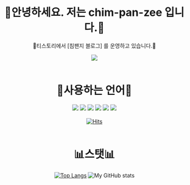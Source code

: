 
<div align = "center">
  <h1></h1><h1>🦍안녕하세요. 저는 chim-pan-zee 입니다.🦍</h1>
  <p>🐒티스토리에서 [침팬지 블로그] 를 운영하고 있습니다.🐒</p>
  <a href="https://chimpanzee.tistory.com/" target="_blank"><img src="https://img.shields.io/badge/Tistory-FF5A4A?style=for-the-badge&logo=Tistory&logoColor=white"/></a><br><br><h1></h1><h1>📜사용하는 언어📜</h1>

  <img src="https://img.shields.io/badge/java-ACADD0?style=for-the-badge&logo=java&logoColor=white"/> <img src="https://img.shields.io/badge/html5-E34F26?style=for-the-badge&logo=html5&logoColor=white"/> <img src="https://img.shields.io/badge/CSS3-1572B6?style=for-the-badge&logo=CSS3&logoColor=white"/> <img src="https://img.shields.io/badge/javascript-F7DF1E?style=for-the-badge&logo=javascript&logoColor=white"/> <img src="https://img.shields.io/badge/PHP-777BB4?style=for-the-badge&logo=PHP&logoColor=white"/> <img src="https://img.shields.io/badge/mysql-4479A1?style=for-the-badge&logo=mysql&logoColor=white"/>
 <br><br>
[![Hits](https://hits.seeyoufarm.com/api/count/incr/badge.svg?url=https%3A%2F%2Fgithub.com%2Fchim-pan-zee%2Fhit-counter&count_bg=%233490DE&title_bg=%236FE7DD&icon=github.svg&icon_color=%23E7E7E7&title=%EB%B0%A9%EB%AC%B8%EC%9E%90+%ED%98%84%ED%99%A9&edge_flat=false)](https://hits.seeyoufarm.com) <br><br><h1></h1><h1>📊스탯📊</h1>
 [![Top Langs](https://github-readme-stats.vercel.app/api/top-langs/?username=chim-pan-zee&langs_count=8)](https://github.com/chim-pan-zee/github-readme-stats) ![My GitHub stats](https://github-readme-stats.vercel.app/api?username=chim-pan-zee&show_icons=true&theme=none)
</div>
